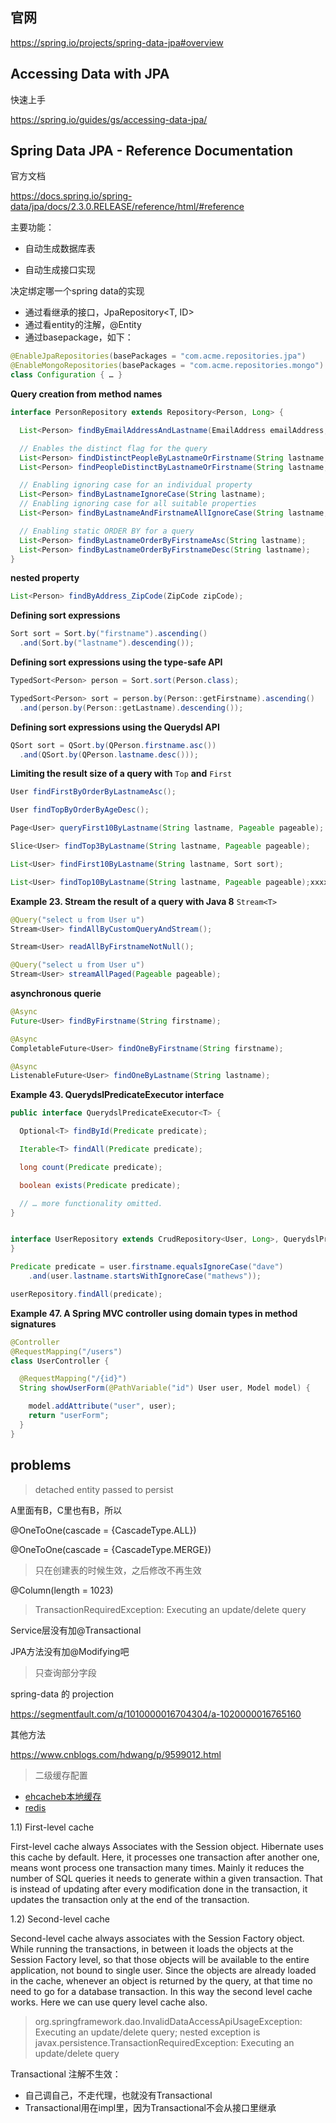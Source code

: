 

## 官网

https://spring.io/projects/spring-data-jpa#overview



## Accessing Data with JPA

快速上手

https://spring.io/guides/gs/accessing-data-jpa/



## Spring Data JPA - Reference Documentation

官方文档

https://docs.spring.io/spring-data/jpa/docs/2.3.0.RELEASE/reference/html/#reference



主要功能：

- 自动生成数据库表

- 自动生成接口实现



决定绑定哪一个spring data的实现

- 通过看继承的接口，JpaRepository<T, ID>
- 通过看entity的注解，@Entity
- 通过basepackage，如下：

```java
@EnableJpaRepositories(basePackages = "com.acme.repositories.jpa")
@EnableMongoRepositories(basePackages = "com.acme.repositories.mongo")
class Configuration { … }
```



**Query creation from method names**

```java
interface PersonRepository extends Repository<Person, Long> {

  List<Person> findByEmailAddressAndLastname(EmailAddress emailAddress, String lastname);

  // Enables the distinct flag for the query
  List<Person> findDistinctPeopleByLastnameOrFirstname(String lastname, String firstname);
  List<Person> findPeopleDistinctByLastnameOrFirstname(String lastname, String firstname);

  // Enabling ignoring case for an individual property
  List<Person> findByLastnameIgnoreCase(String lastname);
  // Enabling ignoring case for all suitable properties
  List<Person> findByLastnameAndFirstnameAllIgnoreCase(String lastname, String firstname);

  // Enabling static ORDER BY for a query
  List<Person> findByLastnameOrderByFirstnameAsc(String lastname);
  List<Person> findByLastnameOrderByFirstnameDesc(String lastname);
}
```



**nested property**

```java
List<Person> findByAddress_ZipCode(ZipCode zipCode);
```



**Defining sort expressions**

```java
Sort sort = Sort.by("firstname").ascending()
  .and(Sort.by("lastname").descending());
```



**Defining sort expressions using the type-safe API**

```java
TypedSort<Person> person = Sort.sort(Person.class);

TypedSort<Person> sort = person.by(Person::getFirstname).ascending()
  .and(person.by(Person::getLastname).descending());
```



**Defining sort expressions using the Querydsl API**

```java
QSort sort = QSort.by(QPerson.firstname.asc())
  .and(QSort.by(QPerson.lastname.desc()));
```



**Limiting the result size of a query with** `Top` **and** `First`

```java
User findFirstByOrderByLastnameAsc();

User findTopByOrderByAgeDesc();

Page<User> queryFirst10ByLastname(String lastname, Pageable pageable);

Slice<User> findTop3ByLastname(String lastname, Pageable pageable);

List<User> findFirst10ByLastname(String lastname, Sort sort);

List<User> findTop10ByLastname(String lastname, Pageable pageable);xxxxxxxxxx User findFirstByOrderByLastnameAsc();User findTopByOrderByAgeDesc();Page<User> queryFirst10ByLastname(String lastname, Pageable pageable);Slice<User> findTop3ByLastname(String lastname, Pageable pageable);List<User> findFirst10ByLastname(String lastname, Sort sort);List<User> findTop10ByLastname(String lastname, Pageable pageable);QSort sort = QSort.by(QPerson.firstname.asc())  .and(QSort.by(QPerson.lastname.desc()));java
```



**Example 23. Stream the result of a query with Java 8** `Stream<T>`

```java
@Query("select u from User u")
Stream<User> findAllByCustomQueryAndStream();

Stream<User> readAllByFirstnameNotNull();

@Query("select u from User u")
Stream<User> streamAllPaged(Pageable pageable);
```



**asynchronous querie**

```java
@Async
Future<User> findByFirstname(String firstname);               

@Async
CompletableFuture<User> findOneByFirstname(String firstname); 

@Async
ListenableFuture<User> findOneByLastname(String lastname); 
```



**Example 43. QuerydslPredicateExecutor interface**

```Java
public interface QuerydslPredicateExecutor<T> {

  Optional<T> findById(Predicate predicate);  

  Iterable<T> findAll(Predicate predicate);   

  long count(Predicate predicate);            

  boolean exists(Predicate predicate);        

  // … more functionality omitted.
}


interface UserRepository extends CrudRepository<User, Long>, QuerydslPredicateExecutor<User> {
}

Predicate predicate = user.firstname.equalsIgnoreCase("dave")
	.and(user.lastname.startsWithIgnoreCase("mathews"));

userRepository.findAll(predicate);
```



**Example 47. A Spring MVC controller using domain types in method signatures**

```java
@Controller
@RequestMapping("/users")
class UserController {

  @RequestMapping("/{id}")
  String showUserForm(@PathVariable("id") User user, Model model) {

    model.addAttribute("user", user);
    return "userForm";
  }
}
```









## problems

> detached entity passed to persist

A里面有B，C里也有B，所以

@OneToOne(cascade = {CascadeType.ALL})

@OneToOne(cascade = {CascadeType.MERGE})


> 只在创建表的时候生效，之后修改不再生效

@Column(length = 1023)


> TransactionRequiredException: Executing an update/delete query

Service层没有加@Transactional

JPA方法没有加@Modifying吧


> 只查询部分字段 

spring-data 的 projection

https://segmentfault.com/q/1010000016704304/a-1020000016765160

其他方法

https://www.cnblogs.com/hdwang/p/9599012.html


> 二级缓存配置

- [ehcacheb本地缓存](https://www.jianshu.com/p/0ca49d208c14)
- [redis](https://github.com/debop/hibernate-redis)

1.1) First-level cache

First-level cache always Associates with the Session object. Hibernate uses this cache by default. Here, it processes one transaction after another one, means wont process one transaction many times. Mainly it reduces the number of SQL queries it needs to generate within a given transaction. That is instead of updating after every modification done in the transaction, it updates the transaction only at the end of the transaction.

1.2) Second-level cache

Second-level cache always associates with the Session Factory object. While running the transactions, in between it loads the objects at the Session Factory level, so that those objects will be available to the entire application, not bound to single user. Since the objects are already loaded in the cache, whenever an object is returned by the query, at that time no need to go for a database transaction. In this way the second level cache works. Here we can use query level cache also.


> org.springframework.dao.InvalidDataAccessApiUsageException: Executing an update/delete query; nested exception is javax.persistence.TransactionRequiredException: Executing an update/delete query

Transactional 注解不生效：
- 自己调自己，不走代理，也就没有Transactional
- Transactional用在impl里，因为Transactional不会从接口里继承
